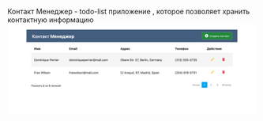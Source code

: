 Контакт Менеджер - todo-list приложение , которое позволяет хранить контактную информацию
<img src="./shot.png" alt="">
